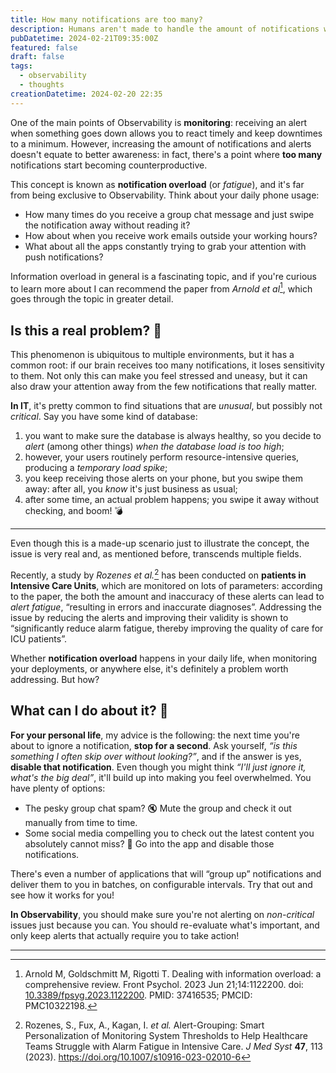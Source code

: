 ```yaml
---
title: How many notifications are too many?
description: Humans aren't made to handle the amount of notifications we receive nowadays. What's the real issue and how can you prevent it?
pubDatetime: 2024-02-21T09:35:00Z
featured: false
draft: false
tags:
  - observability
  - thoughts
creationDatetime: 2024-02-20 22:35
---
```


One of the main points of Observability is **monitoring**: receiving an alert when something goes down allows you to react timely and keep downtimes to a minimum. However, increasing the amount of notifications and alerts doesn't equate to better awareness: in fact, there's a point where **too many** notifications start becoming counterproductive.

This concept is known as **notification overload** (or _fatigue_), and it's far from being exclusive to Observability. Think about your daily phone usage:

- How many times do you receive a group chat message and just swipe the notification away without reading it?
- How about when you receive work emails outside your working hours?
- What about all the apps constantly trying to grab your attention with push notifications?

Information overload in general is a fascinating topic, and if you're curious to learn more about I can recommend the paper from _Arnold et al_[^overload], which goes through the topic in greater detail.

## Is this a real problem? 🫠

This phenomenon is ubiquitous to multiple environments, but it has a common root: if our brain receives too many notifications, it loses sensitivity to them. Not only this can make you feel stressed and uneasy, but it can also draw your attention away from the few notifications that really matter.

**In IT**, it's pretty common to find situations that are _unusual_, but possibly not _critical_. Say you have some kind of database:

1. you want to make sure the database is always healthy, so you decide to _alert_ (among other things) _when the database load is too high_;
2. however, your users routinely perform resource-intensive queries, producing a _temporary load spike_;
3. you keep receiving those alerts on your phone, but you swipe them away: after all, you _know_ it's just business as usual;
4. after some time, an actual problem happens; you swipe it away without checking, and boom! 💣

---

Even though this is a made-up scenario just to illustrate the concept, the issue is very real and, as mentioned before, transcends multiple fields.

Recently, a study by _Rozenes et al._[^icu] has been conducted on **patients in Intensive Care Units**, which are monitored on lots of parameters: according to the paper, the both the amount and inaccuracy of these alerts can lead to _alert fatigue_, “resulting in errors and inaccurate diagnoses”. Addressing the issue by reducing the alerts and improving their validity is shown to “significantly reduce alarm fatigue, thereby improving the quality of care for ICU patients”.

Whether **notification overload** happens in your daily life, when monitoring your deployments, or anywhere else, it's definitely a problem worth addressing. But how?

## What can I do about it? 🧐

**For your personal life**, my advice is the following: the next time you're about to ignore a notification, **stop for a second**. Ask yourself, _“is this something I often skip over without looking?”_, and if the answer is yes, **disable that notification**. Even though you might think _“I'll just ignore it, what's the big deal”_, it'll build up into making you feel overwhelmed. You have plenty of options:

- The pesky group chat spam? 🔇 Mute the group and check it out manually from time to time.
- Some social media compelling you to check out the latest content you absolutely cannot miss? 🔕 Go into the app and disable those notifications.

There's even a number of applications that will “group up” notifications and deliver them to you in batches, on configurable intervals. Try that out and see how it works for you!

**In Observability**, you should make sure you're not alerting on _non-critical_ issues just because you can. You should re-evaluate what's important, and only keep alerts that actually require you to take action!

---

[^overload]: Arnold M, Goldschmitt M, Rigotti T. Dealing with information overload: a comprehensive review. Front Psychol. 2023 Jun 21;14:1122200. doi: [10.3389/fpsyg.2023.1122200](https://doi.org/10.3389%2Ffpsyg.2023.1122200). PMID: 37416535; PMCID: PMC10322198.

[^icu]: Rozenes, S., Fux, A., Kagan, I. *et al.* Alert-Grouping: Smart Personalization of Monitoring System Thresholds to Help Healthcare Teams Struggle with Alarm Fatigue in Intensive Care. *J Med Syst* **47**, 113 (2023). https://doi.org/10.1007/s10916-023-02010-6
